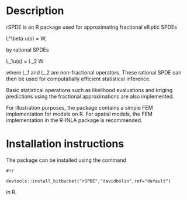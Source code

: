 # Description #
rSPDE is an R package used for approximating fractional elliptic SPDEs 

L^\beta u(s) = W,

by rational SPDEs 

L_1u(s) = L_2 W 

where L_1 and L_2 are non-fractional operators. These rational SPDE can then be used for computatially efficient statistical inference.

Basic statistical operations such as likelihood evaluations and kriging predictions using the fractional approximations are also implemented.

For illustration purposes, the package contains a simple FEM implementation for models on R. For spatial models, the FEM implementation in the R-INLA package is recommended.

# Installation instructions #
The package can be installed using the command
```
#!r

devtools::install_bitbucket("rSPDE","davidbolin",ref="default")
```
in R. 
